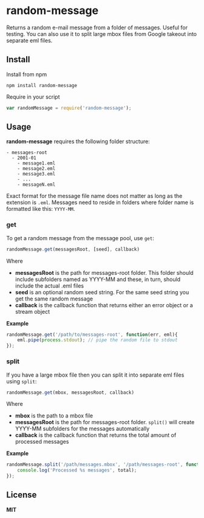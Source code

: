 # random-message

Returns a random e-mail message from a folder of messages. Useful for testing. You can also use it to split large mbox files from Google takeout into separate eml files.

## Install

Install from npm

```
npm install random-message
```

Require in your script

```javascript
var randomMessage = require('random-message');
```

## Usage

**random-message** requires the following folder structure:

```
- messages-root
  - 2001-01
    - message1.eml
    - message2.eml
    - message3.eml
    - ...
    - messageN.eml
```

Exact format for the message file name does not matter as long as the extension is `.eml`. Messages need to reside in folders where folder name is formatted like this: `YYYY-MM`.

### get

To get a random message from the message pool, use `get`:

```javascript
randomMessage.get(messagesRoot, [seed], callback)
```

Where

- **messagesRoot** is the path for messages-root folder. This folder should include subfolders named as YYYY-MM and these, in turn, should include the actual .eml files
- **seed** is an optional random seed string. For the same seed string you get the same random message
- **callback** is the callback function that returns either an error object or a stream object

**Example**

```javascript
randomMessage.get('/path/to/messages-root', function(err, eml){
    eml.pipe(process.stdout); // pipe the random file to stdout
});
```

### split

If you have a large mbox file then you can split it into separate eml files using `split`:

```javascript
randomMessage.get(mbox, messagesRoot, callback)
```

Where

- **mbox** is the path to a mbox file
- **messagesRoot** is the path for messages-root folder. `split()` will create YYYY-MM subfolders for the messages automatically
- **callback** is the callback function that returns the total amount of processed messages

**Example**

```javascript
randomMessage.split('/path/messages.mbox', '/path/messages-root', function(err, total){
    console.log('Processed %s messages', total);
});
```

## License

**MIT**
